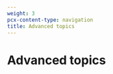 ```yaml
---
weight: 3
pcx-content-type: navigation
title: Advanced topics
---
```


# Advanced topics

<DirectoryListing path="/advanced-topics" />
